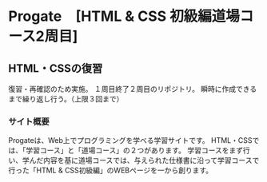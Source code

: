 # Progate　[HTML & CSS 初級編道場コース2周目]

## HTML・CSSの復習
復習・再確認のため実施。
１周目終了２周目のリポジトリ。
瞬時に作成できるまで繰り返し行う。（上限３回まで）

### サイト概要
Progateは、Web上でプログラミングを学べる学習サイトです。
HTML・CSSでは、「学習コース」と「道場コース」の２つがあります。
学習コースをまず行い、学んだ内容を基に道場コースでは、与えられた仕様書に沿って学習コースで行った「HTML & CSS初級編」のWEBページを一から創ります。